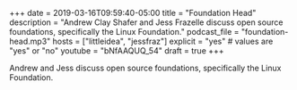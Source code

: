 +++
date = 2019-03-16T09:59:40-05:00
title = "Foundation Head"
description = "Andrew Clay Shafer and Jess Frazelle discuss open source foundations, specifically the Linux Foundation."
podcast_file = "foundation-head.mp3"
hosts = ["littleidea", "jessfraz"]
explicit = "yes" # values are "yes" or "no"
youtube = "bNfAAQUQ_54"
draft = true
+++

Andrew and Jess discuss open source foundations, specifically the Linux
Foundation.
